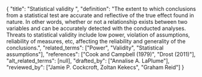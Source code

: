{
    "title": "Statistical validity ",
    "definition": "The extent to which conclusions from a statistical test are accurate and reflective of the true effect found in nature. In other words, whether or not a relationship exists between two variables and can be accurately detected with the conducted analyses. Threats to statistical validity include low power, violation of assumptions, reliability of measures, etc, affecting the reliability and generality of the conclusions.",
    "related_terms": ["Power", "Validity", "Statistical assumptions"],
    "references": ["Cook and Campbell (1979)", "Drost (2011)"],
    "alt_related_terms": [null],
    "drafted_by": ["Annalise A. LaPlume"],
    "reviewed_by": ["Jamie P. Cockcroft, Zoltan Kekecs", "Graham Reid"]
  }
